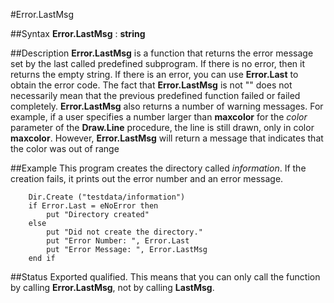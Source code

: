 
#Error.LastMsg

##Syntax
**Error.LastMsg** : **string**



##Description
**Error.LastMsg** is a function that returns the error message set by the last called predefined subprogram. If there is no error, then it returns the empty string. If there is an error, you can use **Error.Last** to obtain the error code.
The fact that **Error.LastMsg** is not "" does not necessarily mean that the previous predefined function failed or failed completely. **Error.LastMsg** also returns a number of warning messages. For example, if a user specifies a number larger than **maxcolor** for the *color* parameter of the **Draw.Line** procedure, the line is still drawn, only in color **maxcolor**. However, **Error.LastMsg** will return a message that indicates that the color was out of range



##Example
This program creates the directory called *information*. If the creation fails, it prints out the error number and an error message.


        Dir.Create ("testdata/information")
        if Error.Last = eNoError then
            put "Directory created"
        else
            put "Did not create the directory."
            put "Error Number: ", Error.Last
            put "Error Message: ", Error.LastMsg
        end if
##Status
Exported qualified.
This means that you can only call the function by calling **Error.LastMsg**, not by calling **LastMsg**.


